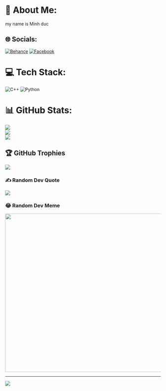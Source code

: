 # 💫 About Me:
my name is Minh duc


## 🌐 Socials:
[![Behance](https://img.shields.io/badge/Behance-1769ff?logo=behance&logoColor=white)](https://behance.net/AyakaChann) [![Facebook](https://img.shields.io/badge/Facebook-%231877F2.svg?logo=Facebook&logoColor=white)](https://facebook.com/https://www.facebook.com/Anti.Dat.Gay) 

# 💻 Tech Stack:
![C++](https://img.shields.io/badge/c++-%2300599C.svg?style=flat&logo=c%2B%2B&logoColor=white) ![Python](https://img.shields.io/badge/python-3670A0?style=flat&logo=python&logoColor=ffdd54)
# 📊 GitHub Stats:
![](https://github-readme-stats.vercel.app/api?username=trollking3kl&theme=default&hide_border=true&include_all_commits=true&count_private=false)<br/>
![](https://github-readme-streak-stats.herokuapp.com/?user=trollking3kl&theme=default&hide_border=true)<br/>
![](https://github-readme-stats.vercel.app/api/top-langs/?username=trollking3kl&theme=default&hide_border=true&include_all_commits=true&count_private=false&layout=compact)

## 🏆 GitHub Trophies
![](https://github-profile-trophy.vercel.app/?username=trollking3kl&theme=radical&no-frame=false&no-bg=true&margin-w=4)

### ✍️ Random Dev Quote
![](https://quotes-github-readme.vercel.app/api?type=horizontal&theme=dark)

### 😂 Random Dev Meme
<img src="https://random-memer.herokuapp.com/" width="512px"/>

---
[![](https://visitcount.itsvg.in/api?id=trollking3kl&icon=0&color=0)](https://visitcount.itsvg.in)

<!-- Proudly created with GPRM ( https://gprm.itsvg.in ) -->
